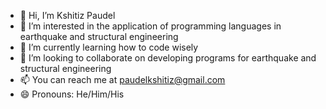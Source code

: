 - 👋 Hi, I’m Kshitiz Paudel
- 👀 I’m interested in the application of programming languages in earthquake and structural engineering
- 🌱 I’m currently learning how to code wisely
- 💞️ I’m looking to collaborate on developing programs for earthquake and structural engineering
- 📫 You can reach me at paudelkshitiz@gmail.com
- 😄 Pronouns: He/Him/His

<!---
paudelkshitiz/paudelkshitiz is a ✨ special ✨ repository because its `README.md` (this file) appears on your GitHub profile.
You can click the Preview link to take a look at your changes.
--->
